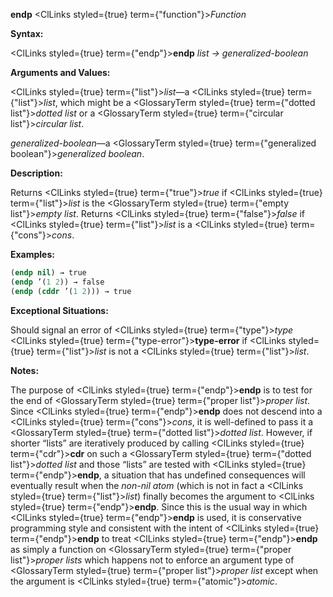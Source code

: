 **endp** <ClLinks styled={true} term={"function"}><i>Function</i></ClLinks> 



**Syntax:** 



<ClLinks styled={true} term={"endp"}><b>endp</b></ClLinks> *list → generalized-boolean* 



**Arguments and Values:** 



<ClLinks styled={true} term={"list"}><i>list</i></ClLinks>—a <ClLinks styled={true} term={"list"}><i>list</i></ClLinks>, which might be a <GlossaryTerm styled={true} term={"dotted list"}><i>dotted list</i></GlossaryTerm> or a <GlossaryTerm styled={true} term={"circular list"}><i>circular list</i></GlossaryTerm>. 



*generalized-boolean*—a <GlossaryTerm styled={true} term={"generalized boolean"}><i>generalized boolean</i></GlossaryTerm>. 



**Description:** 



Returns <ClLinks styled={true} term={"true"}><i>true</i></ClLinks> if <ClLinks styled={true} term={"list"}><i>list</i></ClLinks> is the <GlossaryTerm styled={true} term={"empty list"}><i>empty list</i></GlossaryTerm>. Returns <ClLinks styled={true} term={"false"}><i>false</i></ClLinks> if <ClLinks styled={true} term={"list"}><i>list</i></ClLinks> is a <ClLinks styled={true} term={"cons"}><i>cons</i></ClLinks>. 



**Examples:**
```lisp
(endp nil) → true 
(endp ’(1 2)) → false 
(endp (cddr ’(1 2))) → true 
```
**Exceptional Situations:** 



Should signal an error of <ClLinks styled={true} term={"type"}><i>type</i></ClLinks> <ClLinks styled={true} term={"type-error"}><b>type-error</b></ClLinks> if <ClLinks styled={true} term={"list"}><i>list</i></ClLinks> is not a <ClLinks styled={true} term={"list"}><i>list</i></ClLinks>. 



**Notes:** 



The purpose of <ClLinks styled={true} term={"endp"}><b>endp</b></ClLinks> is to test for the end of <GlossaryTerm styled={true} term={"proper list"}><i>proper list</i></GlossaryTerm>. Since <ClLinks styled={true} term={"endp"}><b>endp</b></ClLinks> does not descend into a <ClLinks styled={true} term={"cons"}><i>cons</i></ClLinks>, it is well-defined to pass it a <GlossaryTerm styled={true} term={"dotted list"}><i>dotted list</i></GlossaryTerm>. However, if shorter “lists” are iteratively produced by calling <ClLinks styled={true} term={"cdr"}><b>cdr</b></ClLinks> on such a <GlossaryTerm styled={true} term={"dotted list"}><i>dotted list</i></GlossaryTerm> and those “lists” are tested with <ClLinks styled={true} term={"endp"}><b>endp</b></ClLinks>, a situation that has undefined consequences will eventually result when the *non-nil atom* (which is not in fact a <ClLinks styled={true} term={"list"}><i>list</i></ClLinks>) finally becomes the argument to <ClLinks styled={true} term={"endp"}><b>endp</b></ClLinks>. Since this is the usual way in which <ClLinks styled={true} term={"endp"}><b>endp</b></ClLinks> is used, it is conservative programming style and consistent with the intent of <ClLinks styled={true} term={"endp"}><b>endp</b></ClLinks> to treat <ClLinks styled={true} term={"endp"}><b>endp</b></ClLinks> as simply a function on <GlossaryTerm styled={true} term={"proper list"}><i>proper lists</i></GlossaryTerm> which happens not to enforce an argument type of <GlossaryTerm styled={true} term={"proper list"}><i>proper list</i></GlossaryTerm> except when the argument is <ClLinks styled={true} term={"atomic"}><i>atomic</i></ClLinks>. 



